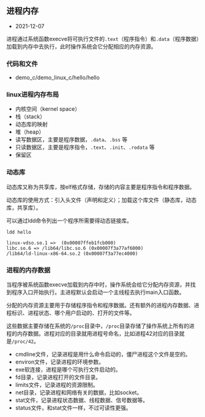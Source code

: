 ## 进程内存

- 2021-12-07

进程通过系统函数execve将可执行文件的`.text`（程序指令）和`.data`（程序数据）加载到内存中去执行，此时操作系统会它分配相应的内存资源。

### 代码和文件

- demo_c/demo_linux_c/hello/hello

### linux进程内存布局

- 内核空间（kernel space）
- 栈（stack）
- 动态库的映射
- 堆（heap）
- 读写数据区，主要是程序数据，`.data`、`.bss` 等
- 只读数据区，主要是程序指令，`.text`、`.init`、`.rodata` 等
- 保留区

### 动态库

动态库又称为共享库，按elf格式存储，存储的内容主要是程序指令和程序数据。

动态库的使用方式：引入头文件（声明和定义）；加载这个库文件（静态库，动态库，共享库）。

可以通过ldd命令列出一个程序所需要得动态链接库。

```
ldd hello
```

```
linux-vdso.so.1 =>  (0x00007ffeb1fcb000)
libc.so.6 => /lib64/libc.so.6 (0x00007f3a77af6000)
/lib64/ld-linux-x86-64.so.2 (0x00007f3a77ec4000)
```

### 进程的内存数据

当程序被系统函数execve加载到内存中时，操作系统会给它分配内存资源，并找到程序入口开始执行。主进程默认会启动一个主线程去执行main入口函数。

分配的内存资源主要用于存储程序指令和程序数据。还有额外的进程内存数据、进程标识、进程状态、哪个用户启动的、打开的文件等。

这些数据主要存储在系统的`/proc`目录中，`/proc`目录存储了操作系统上所有的进程的内存数据。进程对应的目录就用进程号命名，比如进程42对应的目录就是`/proc/42`。

- cmdline文件，记录进程是用什么命令启动的，僵尸进程这个文件是空的。
- environ文件，记录进程的环境参数。
- exe软连接，进程是哪个可执行文件启动的。
- fd目录，记录进程打开的文件目录。
- limits文件，记录进程的资源限制。
- net目录，记录进程和网络有关的数据，比如socket。
- stat文件，记录进程状态数据、线程数据、信号数据等。
- status文件，和stat文件一样，不过可读性更强。
